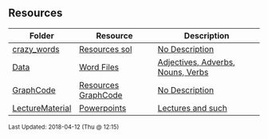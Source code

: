 ## Resources
| Folder | Resource | Description|
 | ------------|------------|------------|
 | [crazy_words](https://github.com/rugbyprof/3013-Algorithms/tree/master/Resources/crazy_words) | [ Resources sol ](https://github.com/rugbyprof/3013-Algorithms/tree/master/Resources/crazy_words) | [ No Description](https://github.com/rugbyprof/3013-Algorithms/tree/master/Resources/crazy_words) |
 | [Data](https://github.com/rugbyprof/3013-Algorithms/tree/master/Resources/Data) | [ Word Files ](https://github.com/rugbyprof/3013-Algorithms/tree/master/Resources/Data) | [ Adjectives, Adverbs, Nouns, Verbs](https://github.com/rugbyprof/3013-Algorithms/tree/master/Resources/Data) |
 | [GraphCode](https://github.com/rugbyprof/3013-Algorithms/tree/master/Resources/GraphCode) | [ Resources GraphCode ](https://github.com/rugbyprof/3013-Algorithms/tree/master/Resources/GraphCode) | [ No Description](https://github.com/rugbyprof/3013-Algorithms/tree/master/Resources/GraphCode) |
 | [LectureMaterial](https://github.com/rugbyprof/3013-Algorithms/tree/master/Resources/LectureMaterial) | [ Powerpoints ](https://github.com/rugbyprof/3013-Algorithms/tree/master/Resources/LectureMaterial) | [ Lectures and such](https://github.com/rugbyprof/3013-Algorithms/tree/master/Resources/LectureMaterial) |

<sup>Last Updated: 2018-04-12 (Thu @ 12:15)</sup>